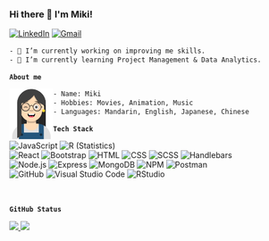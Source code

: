 ### Hi there 👋 I'm Miki!

<a href="https://www.linkedin.com/in/yulinglin1228/"><img alt="LinkedIn" src="https://img.shields.io/badge/linkedin%20-%230077B5.svg?&style=flat&logo=linkedin&logoColor=white"/></a>
<a href="mailto:rita21625@gmail.com"><img alt="Gmail" src="https://img.shields.io/badge/Gmail-D14836?style=flat&logo=gmail&logoColor=white" /></a>

    - 🔭 I’m currently working on improving me skills.
    - 🌱 I’m currently learning Project Management & Data Analytics. 

**```About me```**
<div>
 <p>
  <img align="left" src="/avatarM.png" height="90px" />
 </p>
 <p>
  
    - Name: Miki
    - Hobbies: Movies, Animation, Music
    - Languages: Mandarin, English, Japanese, Chinese

 </p>    
</div>

**```Tech Stack```**
<br>

![JavaScript](https://img.shields.io/badge/-JavaScript-05122A?style=flat&logo=javascript)
![R (Statistics)](https://img.shields.io/badge/-R-05122A?style=flat&logo=R&logoColor=276DC3)
<br>
![React](https://img.shields.io/badge/-React-05122A?style=flat&logo=react)
![Bootstrap](https://img.shields.io/badge/-Bootstrap-05122A?style=flat&logo=bootstrap&logoColor=563D7C)
![HTML](https://img.shields.io/badge/-HTML-05122A?style=flat&logo=HTML5)
![CSS](https://img.shields.io/badge/-CSS-05122A?style=flat&logo=CSS3&logoColor=1572B6)
![SCSS](https://img.shields.io/badge/SCSS-05122A?style=flat&logo=SASS&logoColor=%CC6699)
![Handlebars](https://img.shields.io/badge/Handlebars%20js-05122A?style=flat&logo=handlebarsdotjs&logoColor=orange)
<br>
![Node.js](https://img.shields.io/badge/-Node.js-05122A?style=flat&logo=node.js)
![Express](https://img.shields.io/badge/Express-05122A?style=flat&logo=express&logoColor=white)
![MongoDB](https://img.shields.io/badge/MongoDB-05122A?style=flat&logo=mongodb&logoColor=green)
![NPM](https://img.shields.io/badge/npm-05122A?style=flat&logo=npm&logoColor=red)
![Postman](https://img.shields.io/badge/Postman-05122A?style=flat&logo=Postman&logoColor=orange)
<br>
![GitHub](https://img.shields.io/badge/-GitHub-05122A?style=flat&logo=github)
![Visual Studio Code](https://img.shields.io/badge/-Visual%20Studio%20Code-05122A?style=flat&logo=visual-studio-code&logoColor=007ACC)
![RStudio](https://img.shields.io/badge/-RStudio-05122A?style=flat&logo=rstudio)

<br>

**```GitHub Status```**
<br>

<p>
<a href="https://github.com/AVS1508">
  <img height="180em" src="https://github-readme-stats.vercel.app/api?username=kumomiki&show_icons=true&theme=radical"/>
  <img height="180em" src="https://github-readme-stats.vercel.app/api/top-langs/?username=kumomiki&layout=compact&theme=radical"/>
</a>
</p>

<!--
**kumomiki/kumomiki** is a ✨ _special_ ✨ repository because its `README.md` (this file) appears on your GitHub profile.

Here are some ideas to get you started:

- 🔭 I’m currently working on ...
- 🌱 I’m currently learning ...
- 👯 I’m looking to collaborate on ...
- 🤔 I’m looking for help with ...
- 💬 Ask me about ...
- 📫 How to reach me: ...
- 😄 Pronouns: ...
- ⚡ Fun fact: ...
-->
